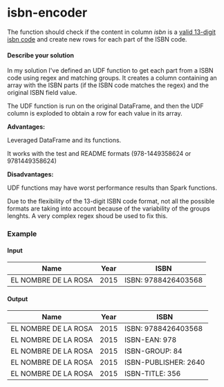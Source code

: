 # isbn-encoder

The function should check if the content in column _isbn_ is a [valid 13-digit isbn code](https://en.wikipedia.org/wiki/International_Standard_Book_Number) and create new rows for each part of the ISBN code.

#### Describe your solution
In my solution I've defined an UDF function to get each part from a ISBN code using regex and matching groups. 
It creates a column containing an array with the ISBN parts (if the ISBN code matches the regex) and the original ISBN field value.

The UDF function is run on the original DataFrame, and then the UDF column is exploded to obtain a row for each value in its array.

**Advantages:**

Leveraged DataFrame and its functions. 

It works with the test and README formats (978-1449358624 or 9781449358624)

**Disadvantages:**

UDF functions may have worst performance results than Spark functions.

Due to the flexibility of the 13-digit ISBN code format, not all the possible formats are taking into account because of the variability of the groups lenghts. 
A very complex regex shoud be used to fix this.


### Example

#### Input

| Name        | Year           | ISBN  |
| ----------- |:--------------:|-------|
| EL NOMBRE DE LA ROSA      | 2015 | ISBN: 9788426403568 |

#### Output

| Name        | Year           | ISBN  |
| ----------- |:--------------:|-------|
| EL NOMBRE DE LA ROSA      | 2015 | ISBN: 9788426403568 |
| EL NOMBRE DE LA ROSA      | 2015 | ISBN-EAN: 978 |
| EL NOMBRE DE LA ROSA      | 2015 | ISBN-GROUP: 84 |
| EL NOMBRE DE LA ROSA      | 2015 | ISBN-PUBLISHER: 2640 |
| EL NOMBRE DE LA ROSA      | 2015 | ISBN-TITLE: 356 |
